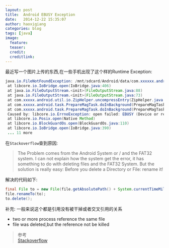 ```yaml
---
layout: post
title:  Android EBUSY Exception
date:   2014-12-22 15:35:07
author: haoxiqiang
categories: blog
tags: [java]
image:
  feature:
  teaser:
  credit:
  creditlink:
---
```

最近写一个图片上传的东西,在一些手机出现了这个样的Runtime Exception:
``` java
java.io.FileNotFoundException: /mnt/sdcard/Android/data/com.xxxxxx.android/files/xxxx open failed: EBUSY (Device or resource busy) 
 at libcore.io.IoBridge.open(IoBridge.java:406) 
 at java.io.FileOutputStream.<init>(FileOutputStream.java:88) 
 at java.io.FileOutputStream.<init>(FileOutputStream.java:73) 
 at com.xxxxx.android.util.io.ZipHelper.uncompressEntry(ZipHelper.java:35) 
 at com.xxxxx.android.task.PrepareMagTask.doInBackground(PrepareMagTask.java:271) 
 at com.xxxxx.android.task.PrepareMagTask.doInBackground(PrepareMagTask.java:1) 
 Caused by: libcore.io.ErrnoException: open failed: EBUSY (Device or resource busy) 
 at libcore.io.Posix.open(Native Method) 
 at libcore.io.BlockGuardOs.open(BlockGuardOs.java:110) 
 at libcore.io.IoBridge.open(IoBridge.java:390) 
 ... 11 more
```
<!-- more -->
在`Stackoverflow`查到原因:

>The Problem comes from the Android System or / and the FAT32 system. I can not explain how the system get the error, it has something to do with deleting files and the FAT32 System.
But the solution is really easy: Before you delete a Directory or File: rename it!

解决的代码如下:
``` java
final File to = new File(file.getAbsolutePath() + System.currentTimeMillis()); 
file.renameTo(to); 
to.delete();
```

补充:
一般来说这个都是引用没有被干掉或者交叉引用的关系

* two or more process reference the same file
* file was deleted,but the reference not be killed


>参考<br />
[Stackoverflow](http://stackoverflow.com/questions/11539657/open-failed-ebusy-device-or-resource-busy)